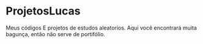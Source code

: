 # ProjetosLucas
Meus códigos 
E projetos de estudos aleatorios. Aqui você encontrará muita bagunça, então não serve de portifólio.
